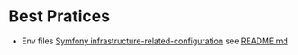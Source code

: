 # Best Pratices

- Env files [Symfony infrastructure-related-configuration](https://symfony.com/doc/current/best_practices/configuration.html#infrastructure-related-configuration) see [README.md](env.md)